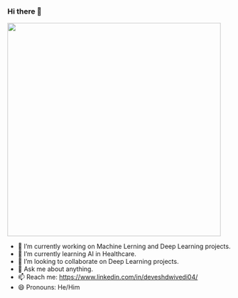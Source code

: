 ### Hi there 👋


  <img src="https://github.com/Devesh044/Devesh044/blob/main/giphy.gif" width="480" height="480">

- 🔭 I’m currently working on Machine Lerning and Deep Learning projects.
- 🌱 I’m currently learning AI in Healthcare.
- 👯 I’m looking to collaborate on Deep Learning projects.
- 💬 Ask me about anything.
- 📫 Reach me: https://www.linkedin.com/in/deveshdwivedi04/
- 😄 Pronouns: He/Him
